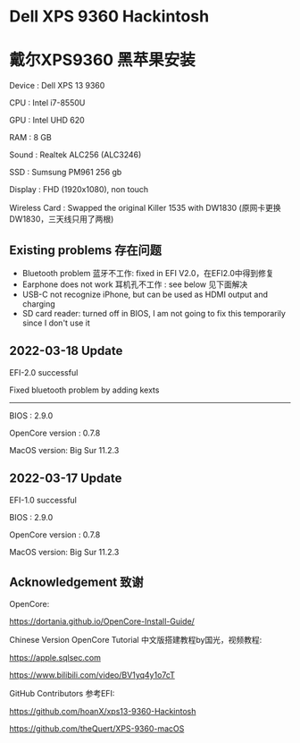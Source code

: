 # Dell XPS 9360 Hackintosh
# 戴尔XPS9360 黑苹果安装


Device : Dell XPS 13 9360

CPU : Intel i7-8550U

GPU : Intel UHD 620

RAM : 8 GB

Sound : Realtek ALC256 (ALC3246)

SSD : Sumsung PM961 256 gb

Display : FHD (1920x1080), non touch

Wireless Card : Swapped the original Killer 1535 with DW1830 (原网卡更换DW1830，三天线只用了两根)

## Existing problems 存在问题
 
- Bluetooth problem 蓝牙不工作: fixed in EFI V2.0，在EFI2.0中得到修复
- Earphone does not work 耳机孔不工作 : see below 见下面解决
- USB-C not recognize iPhone, but can be used as HDMI output and charging
- SD card reader: turned off in BIOS, I am not going to fix this temporarily since I don't use it
 
## 2022-03-18 Update

EFI-2.0 successful

Fixed bluetooth problem by adding kexts 

----------

BIOS : 2.9.0

OpenCore version : 0.7.8

MacOS version: Big Sur 11.2.3


## 2022-03-17 Update

 
EFI-1.0 successful

BIOS : 2.9.0

OpenCore version : 0.7.8

MacOS version: Big Sur 11.2.3
 
 


## Acknowledgement 致谢

 
OpenCore: 

https://dortania.github.io/OpenCore-Install-Guide/

Chinese Version OpenCore Tutorial 
中文版搭建教程by国光，视频教程:

https://apple.sqlsec.com

https://www.bilibili.com/video/BV1yq4y1o7cT

GitHub Contributors 参考EFI:

https://github.com/hoanX/xps13-9360-Hackintosh

https://github.com/theQuert/XPS-9360-macOS

